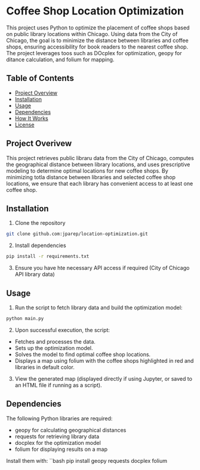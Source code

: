 # Coffee Shop Location Optimization

This project uses Python to optimize the placement of coffee shops based on public library locations within Chicago. Using data from the City of Chicago, the goal is to minimize the distance between libraries and coffee shops, ensuring accessibility for book readers to the nearest coffee shop. The project leverages toos such as DOcplex for optimization, geopy for ditance calculation, and folium for mapping.


## Table of Contents
- [Project Overview](#project-overview)
- [Installation](#installation)
- [Usage](#usage)
- [Dependencies](#dependencies)
- [How It Works](#how-it-works)
- [License](#license)


## Project Overivew

This project retrieves public libraru data from the City of Chicago, computes the geographical distance between library locations, and uses prescriptive modeling to determine optimal locations for new coffee shops. By minimizing totla distance between libraries and selected coffee shop locations, we ensure that each library has convenient access to at least one coffee shop.


## Installation

1. Clone the repository
```bash
git clone github.com:jparep/location-optimization.git
```
2. Install dependencies
```bash
pip install -r requirements.txt
```
3. Ensure you have hte necessary API access if required (City of Chicago API library data)


## Usage

1. Run the script to fetch library data and build the optimization model:
```bash
python main.py
```

2. Upon successful execution, the script:

- Fetches and processes the data.
- Sets up the optimization model.
- Solves the model to find optimal coffee shop locations.
- Displays a map using folium with the coffee shops highlighted in red and libraries in default color.

3. View the generated map (displayed directly if using Jupyter, or saved to an HTML file if running as a script).


## Dependencies

The following Python libraries are required:

- geopy for calculating geographical distances
- requests for retrieving library data
- docplex for the optimization model
- folium for displaying results on a map

Install them with:
``bash
pip install geopy requests docplex folium
```